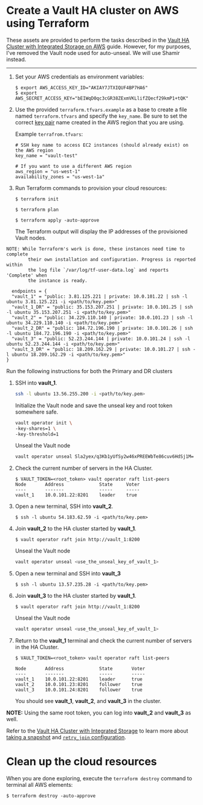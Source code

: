# Create a Vault HA cluster on AWS using Terraform

These assets are provided to perform the tasks described in the [Vault HA Cluster with Integrated Storage on AWS](https://learn.hashicorp.com/vault/operations/raft-storage-aws) guide. However, for my purposes, I've removed the Vault node used for auto-unseal. We will use Shamir instead.

---

1.  Set your AWS credentials as environment variables:

    ```plaintext
    $ export AWS_ACCESS_KEY_ID="AKIAY7JTXIQUF4BP7HA6"
    $ export AWS_SECRET_ACCESS_KEY="bEIWqD0qc3cGR38ZExmVKLlifZQecf29kmP1+tQK"

    ```

1.  Use the provided `terraform.tfvars.example` as a base to create a file named
    `terraform.tfvars` and specify the `key_name`. Be sure to set the correct
    [key
    pair](https://docs.aws.amazon.com/AWSEC2/latest/UserGuide/ec2-key-pairs.html)
    name created in the AWS region that you are using.

    Example `terrafrom.tfvars`:

    ```shell
    # SSH key name to access EC2 instances (should already exist) on the AWS region
    key_name = "vault-test"

    # If you want to use a different AWS region
    aws_region = "us-west-1"
    availability_zones = "us-west-1a"
    ```

1.  Run Terraform commands to provision your cloud resources:

    ```plaintext
    $ terraform init

    $ terraform plan

    $ terraform apply -auto-approve
    ```

    The Terraform output will display the IP addresses of the provisioned Vault nodes.

```plaintext
NOTE: While Terraform's work is done, these instances need time to complete
        their own installation and configuration. Progress is reported within
        the log file `/var/log/tf-user-data.log` and reports 'Complete' when
        the instance is ready.
 
  endpoints = {
  "vault_1" = "public: 3.81.125.221 | private: 10.0.101.22 | ssh -l ubuntu 3.81.125.221 -i <path/to/key.pem>"
  "vault_1_DR" = "public: 35.153.207.251 | private: 10.0.101.25 | ssh -l ubuntu 35.153.207.251 -i <path/to/key.pem>"
  "vault_2" = "public: 34.229.110.140 | private: 10.0.101.23 | ssh -l ubuntu 34.229.110.140 -i <path/to/key.pem>"
  "vault_2_DR" = "public: 184.72.196.190 | private: 10.0.101.26 | ssh -l ubuntu 184.72.196.190 -i <path/to/key.pem>"
  "vault_3" = "public: 52.23.244.144 | private: 10.0.101.24 | ssh -l ubuntu 52.23.244.144 -i <path/to/key.pem>"
  "vault_3_DR" = "public: 18.209.162.29 | private: 10.0.101.27 | ssh -l ubuntu 18.209.162.29 -i <path/to/key.pem>"
}
```

Run the following instructions for both the Primary and DR clusters

1.  SSH into **vault_1**.

    ```sh
    ssh -l ubuntu 13.56.255.200 -i <path/to/key.pem>
    ```
    Initialize the Vault node and save the unseal key and root token somewhere safe.
    ```sh
    vault operator init \
    -key-shares=1 \
    -key-threshold=1
    ```
    Unseal the Vault node
    ```sh
    vault operator unseal Sla2yex/q3Kb1yUfSy2w46xPREEWbTe86cuv6HdSj1M=
    ``` 

2.  Check the current number of servers in the HA Cluster.

    ```plaintext
    $ VAULT_TOKEN=<root_token> vault operator raft list-peers
    Node       Address             State     Voter
    ----       -------             -----     -----
    vault_1    10.0.101.22:8201    leader    true
    ```

3.  Open a new terminal, SSH into **vault_2**.

    ```plaintext
    $ ssh -l ubuntu 54.183.62.59 -i <path/to/key.pem>
    ```

4.  Join **vault_2** to the HA cluster started by **vault_1**.

    ```plaintext
    $ vault operator raft join http://vault_1:8200
    ```
    Unseal the Vault node
    ```sh
    vault operator unseal <use_the_unseal_key_of_vault_1>
    ``` 
5.  Open a new terminal and SSH into **vault_3**

    ```plaintext
    $ ssh -l ubuntu 13.57.235.28 -i <path/to/key.pem>
    ```

6.  Join **vault_3** to the HA cluster started by **vault_1**.

    ```plaintext
    $ vault operator raft join http://vault_1:8200
    ```
    Unseal the Vault node
    ```sh
    vault operator unseal <use_the_unseal_key_of_vault_1>
    ``` 

7.  Return to the **vault_1** terminal and check the current number of servers in
    the HA Cluster.

    ```plaintext
    $ VAULT_TOKEN=<root_token> vault operator raft list-peers

    Node       Address             State       Voter
    ----       -------             -----       -----
    vault_1    10.0.101.22:8201    leader      true
    vault_2    10.0.101.23:8201    follower    true
    vault_3    10.0.101.24:8201    follower    true
    ```

    You should see **vault_1**, **vault_2**, and **vault_3** in the cluster.

**NOTE:** Using the same root token, you can log into **vault_2** and **vault_3** as well.

Refer to the [Vault HA Cluster with Integrated Storage](https://learn.hashicorp.com/vault/operations/raft-storage-aws) to learn more about [taking a snapshot](https://learn.hashicorp.com/vault/operations/raft-storage-aws#raft-snapshots-for-data-recovery) and [`retry_join` configuration](https://learn.hashicorp.com/vault/operations/raft-storage-aws#retry-join). 


# Clean up the cloud resources

When you are done exploring, execute the `terraform destroy` command to terminal all AWS elements:

```plaintext
$ terraform destroy -auto-approve
```
